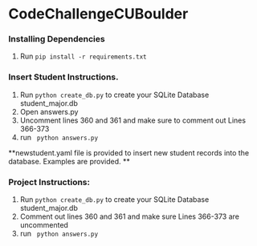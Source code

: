# CodeChallengeCUBoulder


### Installing Dependencies

1. Run ``` pip install -r requirements.txt ```


### Insert Student Instructions.

1. Run ``` python create_db.py ``` to create your SQLite Database student_major.db
2. Open answers.py
3. Uncomment lines 360 and 361 and make sure to comment out Lines 366-373
4. run ``` python answers.py```


**newstudent.yaml file is provided to insert new student records into the database. Examples are provided. **  


### Project Instructions:

1. Run ``` python create_db.py ``` to create your SQLite Database student_major.db
2. Comment out lines 360 and 361 and make sure Lines 366-373 are uncommented
3. run ``` python answers.py```
